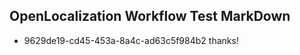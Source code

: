 ## OpenLocalization Workflow Test MarkDown
* 9629de19-cd45-453a-8a4c-ad63c5f984b2 thanks!

<!--HONumber=Jul16_HO2-->


